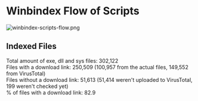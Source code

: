 # Winbindex Flow of Scripts

![winbindex-scripts-flow.png](winbindex-scripts-flow.png)

## Indexed Files

<!--FileStats-->
Total amount of exe, dll and sys files: 302,122  
Files with a download link: 250,509 (100,957 from the actual files, 149,552 from VirusTotal)  
Files without a download link: 51,613 (51,414 weren't uploaded to VirusTotal, 199 weren't checked yet)  
% of files with a download link: 82.9  
<!--/FileStats-->

